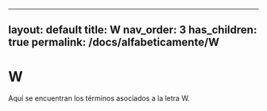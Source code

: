 
---
layout: default
title: W
nav_order: 3
has_children: true
permalink: /docs/alfabeticamente/W
---

# W

Aquí se encuentran los términos asociados a la letra W.
